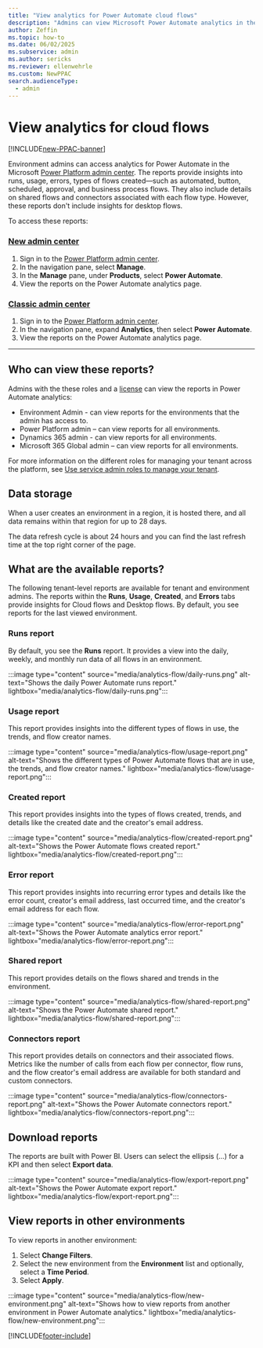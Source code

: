 ```yaml
---
title: "View analytics for Power Automate cloud flows"
description: "Admins can view Microsoft Power Automate analytics in the Power Platform admin center, including reports on run data of flows, flows created, usage, and errors."
author: Zeffin 
ms.topic: how-to
ms.date: 06/02/2025
ms.subservice: admin
ms.author: sericks
ms.reviewer: ellenwehrle
ms.custom: NewPPAC
search.audienceType: 
  - admin
---
```

# View analytics for cloud flows

[!INCLUDE[new-PPAC-banner](~/includes/new-PPAC-banner.md)]

Environment admins can access analytics for Power Automate in the Microsoft [Power Platform admin center](https://admin.powerplatform.microsoft.com/analytics/flow). The reports provide insights into runs, usage, errors, types of flows created—such as automated, button, scheduled, approval, and business process flows. They also include details on shared flows and connectors associated with each flow type. However, these reports don't include insights for desktop flows.

To access these reports:

### [New admin center](#tab/new)

1. Sign in to the [Power Platform admin center](https://admin.powerplatform.microsoft.com/).
1. In the navigation pane, select **Manage**.
1. In the **Manage** pane, under **Products**, select **Power Automate**.
1. View the reports on the Power Automate analytics page.

### [Classic admin center](#tab/classic)

1. Sign in to the [Power Platform admin center](https://admin.powerplatform.microsoft.com/).
1. In the navigation pane, expand **Analytics**, then select **Power Automate**.
1. View the reports on the Power Automate analytics page.

---

## Who can view these reports?

Admins with the these roles and a [license](pricing-billing-skus.md) can view the reports in Power Automate analytics:

- Environment Admin - can view reports for the environments that the admin has access to.
- Power Platform admin – can view reports for all environments.
- Dynamics 365 admin - can view reports for all environments.
- Microsoft 365 Global admin – can view reports for all environments.

For more information on the different roles for managing your tenant across the platform, see [Use service admin roles to manage your tenant](use-service-admin-role-manage-tenant.md).

## Data storage

When a user creates an environment in a region, it is hosted there, and all data remains within that region for up to 28 days.

The data refresh cycle is about 24 hours and you can find the last refresh time at the top right corner of the page.

## What are the available reports?

The following tenant-level reports are available for tenant and environment admins. The reports within the **Runs**, **Usage**, **Created**, and **Errors** tabs provide insights for Cloud flows and Desktop flows. By default, you see reports for the last viewed environment.

### Runs report

By default, you see the **Runs** report. It provides a view into the daily, weekly, and monthly run data of all flows in an environment.

:::image type="content" source="media/analytics-flow/daily-runs.png" alt-text="Shows the daily Power Automate runs report." lightbox="media/analytics-flow/daily-runs.png":::

### Usage report

This report provides insights into the different types of flows in use, the trends, and flow creator names.

:::image type="content" source="media/analytics-flow/usage-report.png" alt-text="Shows the different types of Power Automate flows that are in use, the trends, and flow creator names." lightbox="media/analytics-flow/usage-report.png":::

### Created report

This report provides insights into the types of flows created, trends, and details like the created date and the creator's email address.

:::image type="content" source="media/analytics-flow/created-report.png" alt-text="Shows the Power Automate flows created report." lightbox="media/analytics-flow/created-report.png":::

### Error report

This report provides insights into recurring error types and details like the error count, creator's email address, last occurred time, and the creator's email address for each flow.

:::image type="content" source="media/analytics-flow/error-report.png" alt-text="Shows the Power Automate analytics error report." lightbox="media/analytics-flow/error-report.png":::

### Shared report

This report provides details on the flows shared and trends in the environment.

:::image type="content" source="media/analytics-flow/shared-report.png" alt-text="Shows the Power Automate shared report." lightbox="media/analytics-flow/shared-report.png":::

### Connectors report

This report provides details on connectors and their associated flows. Metrics like the number of calls from each flow per connector, flow runs, and the flow creator's email address are available for both standard and custom connectors.

:::image type="content" source="media/analytics-flow/connectors-report.png" alt-text="Shows the Power Automate connectors report." lightbox="media/analytics-flow/connectors-report.png":::

## Download reports

The reports are built with Power BI. Users can select the ellipsis (…) for a KPI and then select **Export data**.

:::image type="content" source="media/analytics-flow/export-report.png" alt-text="Shows the Power Automate export report." lightbox="media/analytics-flow/export-report.png":::

## View reports in other environments

To view reports in another environment:

1. Select **Change Filters**.
1. Select the new environment from the **Environment** list and optionally, select a **Time Period**.
1. Select **Apply**.

:::image type="content" source="media/analytics-flow/new-environment.png" alt-text="Shows how to view reports from another environment in Power Automate analytics." lightbox="media/analytics-flow/new-environment.png":::

[!INCLUDE[footer-include](../includes/footer-banner.md)]
